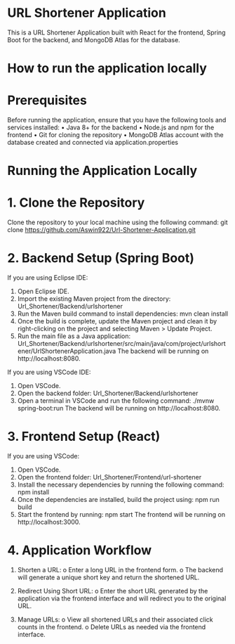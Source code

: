 # URL Shortener Application

This is a URL Shortener Application built with React for the frontend, Spring Boot for the backend, and MongoDB Atlas for the database.

# How to run the application locally

# Prerequisites

Before running the application, ensure that you have the following tools and services installed:
•	Java 8+ for the backend
•	Node.js and npm for the frontend
•	Git for cloning the repository
•	MongoDB Atlas account with the database created and connected via application.properties

# Running the Application Locally

# 1. Clone the Repository
Clone the repository to your local machine using the following command:
	git clone https://github.com/Aswin922/Url-Shortener-Application.git
# 2. Backend Setup (Spring Boot)

If you are using Eclipse IDE:
1.	Open Eclipse IDE.
2.	Import the existing Maven project from the directory:
Url_Shortener/Backend/urlshortener
3.	Run the Maven build command to install dependencies:
mvn clean install
4.	Once the build is complete, update the Maven project and clean it by right-clicking on the project and selecting Maven > Update Project.
5.	Run the main file as a Java application:
Url_Shortener/Backend/urlshortener/src/main/java/com/project/urlshortener/UrlShortenerApplication.java
The backend will be running on http://localhost:8080.

If you are using VSCode IDE:
1.	Open VSCode.
2.	Open the backend folder:
Url_Shortener/Backend/urlshortener
3.	Open a terminal in VSCode and run the following command:
./mvnw spring-boot:run
The backend will be running on http://localhost:8080.

# 3. Frontend Setup (React)

If you are using VSCode:
1.	Open VSCode.
2.	Open the frontend folder:
Url_Shortener/Frontend/url-shortener
3.	Install the necessary dependencies by running the following command:
npm install
4.	Once the dependencies are installed, build the project using:
npm run build
5.	Start the frontend by running:
npm start
The frontend will be running on http://localhost:3000.

# 4. Application Workflow

1.	Shorten a URL:
o	Enter a long URL in the frontend form.
o	The backend will generate a unique short key and return the shortened URL.

2.	Redirect Using Short URL:
o	Enter the short URL generated by the application via the frontend interface and will redirect you to the original URL.

3.	Manage URLs:
o	View all shortened URLs and their associated click counts in the frontend.
o	Delete URLs as needed via the frontend interface.

